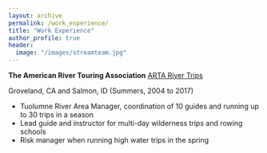 ```yaml
---
layout: archive
permalink: /work_experience/
title: "Work Experience"
author_profile: true
header:
  image: "/images/streamteam.jpg"
---
```



**The American River Touring Association**
[ARTA River Trips](https://arta.org/)


Groveland, CA and Salmon, ID (Summers, 2004 to 2017)

-	Tuolumne River Area Manager, coordination of 10 guides and running up to 30 trips in a season
-	Lead guide and instructor for multi-day wilderness trips and rowing schools
-	Risk manager when running high water trips in the spring


